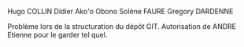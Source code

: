 Hugo COLLIN
Didier Ako'o Obono
Solène FAURE
Gregory DARDENNE

Problème lors de la structuration du dépôt GIT.
Autorisation de ANDRE Etienne pour le garder tel quel.
